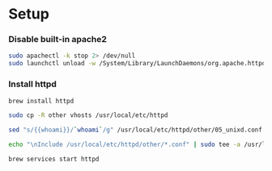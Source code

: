 # Setup

### Disable built-in apache2
```bash
sudo apachectl -k stop 2> /dev/null
sudo launchctl unload -w /System/Library/LaunchDaemons/org.apache.httpd.plist
```
### Install httpd
```bash
brew install httpd

sudo cp -R other vhosts /usr/local/etc/httpd

sed "s/{{whoami}}/`whoami`/g" /usr/local/etc/httpd/other/05_unixd.conf | sudo tee /usr/local/etc/httpd/other/05_unixd.conf > /dev/null

echo "\nInclude /usr/local/etc/httpd/other/*.conf" | sudo tee -a /usr/local/etc/httpd/httpd.conf > /dev/null

brew services start httpd
```

